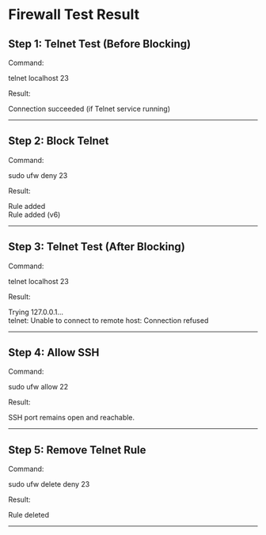 # Firewall Test Result

## Step 1: Telnet Test (Before Blocking)

Command:

telnet localhost 23

Result:

Connection succeeded (if Telnet service running)

---

## Step 2: Block Telnet

Command:

sudo ufw deny 23

Result:

Rule added  
Rule added (v6)

---

## Step 3: Telnet Test (After Blocking)

Command:

telnet localhost 23

Result:

Trying 127.0.0.1...  
telnet: Unable to connect to remote host: Connection refused

---

## Step 4: Allow SSH

Command:

sudo ufw allow 22

Result:

SSH port remains open and reachable.

---

## Step 5: Remove Telnet Rule

Command:

sudo ufw delete deny 23

Result:

Rule deleted

---
